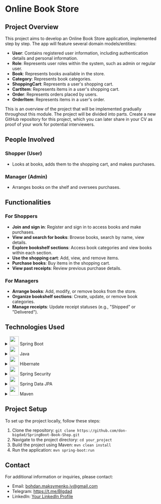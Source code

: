 # Online Book Store

## Project Overview

This project aims to develop an Online Book Store application, implemented step by step. The app will feature several domain models/entities:

- **User**: Contains registered user information, including authentication details and personal information.
- **Role**: Represents user roles within the system, such as admin or regular user.
- **Book**: Represents books available in the store.
- **Category**: Represents book categories.
- **ShoppingCart**: Represents a user's shopping cart.
- **CartItem**: Represents items in a user's shopping cart.
- **Order**: Represents orders placed by users.
- **OrderItem**: Represents items in a user's order.

This is an overview of the project that will be implemented gradually throughout this module. The project will be divided into parts. Create a new GitHub repository for this project, which you can later share in your CV as proof of your work for potential interviewers.

## People Involved

### Shopper (User)
- Looks at books, adds them to the shopping cart, and makes purchases.

### Manager (Admin)
- Arranges books on the shelf and oversees purchases.

## Functionalities

### For Shoppers
- **Join and sign in**: Register and sign in to access books and make purchases.
- **View and search for books**: Browse books, search by name, view details.
- **Explore bookshelf sections**: Access book categories and view books within each section.
- **Use the shopping cart**: Add, view, and remove items.
- **Purchase books**: Buy items in the shopping cart.
- **View past receipts**: Review previous purchase details.

### For Managers
- **Arrange books**: Add, modify, or remove books from the store.
- **Organize bookshelf sections**: Create, update, or remove book categories.
- **Manage receipts**: Update receipt statuses (e.g., "Shipped" or "Delivered").

## Technologies Used
<details>
  <summary><img src="https://trellat.es/wp-content/uploads/spring-boot-logo-300x300.png" width="30"/> Spring Boot</summary>

`In this project, I used Spring Boot as the main framework for building the application.`
</details>

<details>
  <summary><img src="https://th.bing.com/th/id/R.de96e7f7a17f2057614a627531a45ef4?rik=6M2yfVh4aSx5wA&pid=ImgRaw&r=0" width="30"/> Java</summary>

`In my project, I choose Java as the main programming language.`
</details>

<details>
  <summary><img src="icon_url" width="30"/> Hibernate</summary>

`I utilized Hibernate as the ORM (Object-Relational Mapping) framework.`
</details>

<details>
  <summary><img src="https://encrypted-tbn0.gstatic.com/images?q=tbn:ANd9GcQwsq-7f5BWyog4cdeT1sQaYLVzhJ0o37Up8TjHvVU08WUgfyyMMRMHTVwJ5XReSjyhZa0&usqp=CAU" width="30"/> Spring Security</summary>

`I implemented with Spring Security to manage authentication and authorization.`
</details>

<details>
  <summary><img src="https://velog.velcdn.com/images/knavoid/post/a7f881b0-6a0c-4866-8b12-fffe9b3f37e0/image.png" width="30"/> Spring Data JPA</summary>

`In this project, I used Spring Data JPA for simplified data access and manipulation.`
</details>

<details>
  <summary><img src="https://th.bing.com/th/id/OIP.RJMiOW4RJ3d1o01vXnqEPAHaFj?rs=1&pid=ImgDetMain" width="30"/> Maven</summary>

`I relied on Maven for project management and build automation.`
</details>


## Project Setup

To set up the project locally, follow these steps:
1. Clone the repository: `git clone https://github.com/don-bigdad/SpringBoot-Book-Shop.git`
2. Navigate to the project directory: `cd your_project`
3. Build the project using Maven: `mvn clean install`
4. Run the application: `mvn spring-boot:run`

## Contact

For additional information or inquiries, please contact:
- Email: bohdan.maksymenko.jv@gmail.com
- Telegram: https://t.me/Blgdad
- LinkedIn: [Your LinkedIn Profile](https://www.linkedin.com/in/your_profile)
